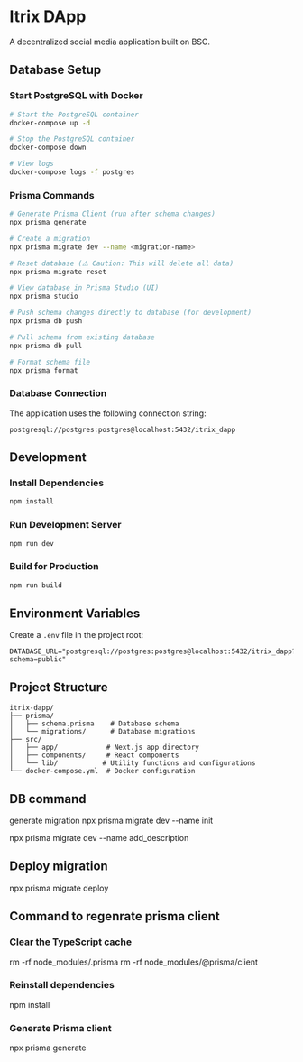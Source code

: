 # Itrix DApp

A decentralized social media application built on BSC.

## Database Setup

### Start PostgreSQL with Docker
```bash
# Start the PostgreSQL container
docker-compose up -d

# Stop the PostgreSQL container
docker-compose down

# View logs
docker-compose logs -f postgres
```

### Prisma Commands

```bash
# Generate Prisma Client (run after schema changes)
npx prisma generate

# Create a migration
npx prisma migrate dev --name <migration-name>

# Reset database (⚠️ Caution: This will delete all data)
npx prisma migrate reset

# View database in Prisma Studio (UI)
npx prisma studio

# Push schema changes directly to database (for development)
npx prisma db push

# Pull schema from existing database
npx prisma db pull

# Format schema file
npx prisma format
```

### Database Connection
The application uses the following connection string:
```
postgresql://postgres:postgres@localhost:5432/itrix_dapp
```

## Development

### Install Dependencies
```bash
npm install
```

### Run Development Server
```bash
npm run dev
```

### Build for Production
```bash
npm run build
```

## Environment Variables

Create a `.env` file in the project root:
```env
DATABASE_URL="postgresql://postgres:postgres@localhost:5432/itrix_dapp?schema=public"
```

## Project Structure

```
itrix-dapp/
├── prisma/
│   ├── schema.prisma    # Database schema
│   └── migrations/      # Database migrations
├── src/
│   ├── app/            # Next.js app directory
│   ├── components/     # React components
│   └── lib/           # Utility functions and configurations
└── docker-compose.yml  # Docker configuration
```

## DB command
generate migration
npx prisma migrate dev --name init

npx prisma migrate dev --name add_description

## Deploy migration
npx prisma migrate deploy

## Command to regenrate prisma client
### Clear the TypeScript cache
rm -rf node_modules/.prisma
rm -rf node_modules/@prisma/client

### Reinstall dependencies
npm install

### Generate Prisma client
npx prisma generate
